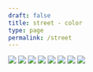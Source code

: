 ```yaml
---
draft: false
title: street - color
type: page
permalink: /street
---
```


![](/images/street/Street-7.jpg)
![](/images/street/Street-12.jpg)
![](/images/street/Street-2.jpg)
![](/images/street/20130601-R0010558.jpg)
![](/images/street/20130601-R0010506.jpg)
![](/images/street/20120601-GKAR6361.jpg)
![](/images/street/IMG_3195.jpg)
![](/images/street/20120119-IMG_2723.jpg)

